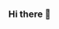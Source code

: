 ### Hi there 👋

<!--
**marouenebg/marouenebg** is a ✨ _special_ ✨ repository because its `README.md` (this file) appears on your GitHub profile.

Here are some ideas to get you started:

- 🔭 I’m currently working on ...
- 🌱 I’m currently learning everything
- 👯 I’m looking to collaborate more on open source application
- 🤔 I’m looking for help with ...
- 💬 Ask me about anything
- 📫 How to reach me: ...
- ⚡ Fun fact: ...
-->

